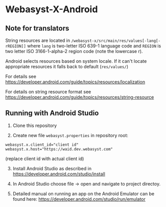 # Webasyst-X-Android

## Note for translators

String resources are located in `/webasyst-x/src/main/res/values[-lang[-rREGION]]`
where `lang` is two-letter ISO 639-1 language code
and `REGION` is two letter ISO 3166-1-alpha-2 region code (note the lowercase r).

Android selects resources based on system locale. If it can't locate appropriate
resources it falls back to default (`res/values/`)

For details see https://developer.android.com/guide/topics/resources/localization

For details on string resource format see https://developer.android.com/guide/topics/resources/string-resource

## Running with Android Studio

1. Clone this repository

2. Create new file `webasyst.properties` in repository root:
```
webasyst.x.client_id="client id"
webasyst.x.host="https://waid.dev.webasyst.com"
```
(replace client id with actual client id)

3. Install Android Studio as described in https://developer.android.com/studio/install

4. In Android Studio choose file -> open and navigate to project directoy.

5. Detailed manual on running an app on the Android Emulator can be found here: https://developer.android.com/studio/run/emulator
